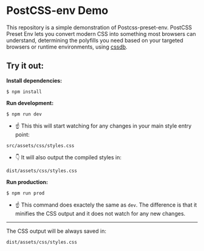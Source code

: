 # PostCSS-env Demo

This repository is a simple demonstration of Postcss-preset-env.
PostCSS Preset Env lets you convert modern CSS into something most browsers can understand, determining the polyfills you need based on your targeted browsers or runtime environments, using [cssdb](https://cssdb.org/).

Try it out:
---
**Install dependencies:**

```
$ npm install
```

**Run development:**

```
$ npm run dev
```

- ☝ This this will start watching for any changes in your main style entry point:

```
src/assets/css/styles.css
```
- 👇 It will also output the compiled styles in:
```
dist/assets/css/styles.css
```

**Run production:**

```
$ npm run prod
```

- ☝ This command does exactely the same as `dev`. The difference is that it minifies the CSS output and it does not watch for any new changes.

---

The CSS output will be always saved in:

```
dist/assets/css/styles.css
```
